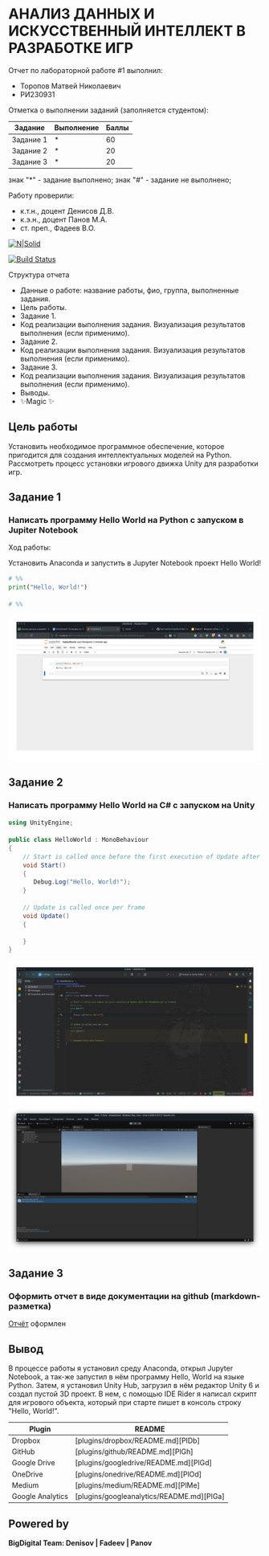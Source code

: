 # АНАЛИЗ ДАННЫХ И ИСКУССТВЕННЫЙ ИНТЕЛЛЕКТ В РАЗРАБОТКЕ ИГР

Отчет по лабораторной работе #1 выполнил:

- Торопов Матвей Николаевич
- РИ230931

Отметка о выполнении заданий (заполняется студентом):

| Задание | Выполнение | Баллы |
| ------ | ------ | ------ |
| Задание 1 | * | 60 |
| Задание 2 | * | 20 |
| Задание 3 | * | 20 |

знак "*" - задание выполнено; знак "#" - задание не выполнено;

Работу проверили:

- к.т.н., доцент Денисов Д.В.
- к.э.н., доцент Панов М.А.
- ст. преп., Фадеев В.О.

[![N|Solid](https://cldup.com/dTxpPi9lDf.thumb.png)](https://nodesource.com/products/nsolid)

[![Build Status](https://travis-ci.org/joemccann/dillinger.svg?branch=master)](https://travis-ci.org/joemccann/dillinger)

Структура отчета

- Данные о работе: название работы, фио, группа, выполненные задания.
- Цель работы.
- Задание 1.
- Код реализации выполнения задания. Визуализация результатов выполнения (если применимо).
- Задание 2.
- Код реализации выполнения задания. Визуализация результатов выполнения (если применимо).
- Задание 3.
- Код реализации выполнения задания. Визуализация результатов выполнения (если применимо).
- Выводы.
- ✨Magic ✨

## Цель работы

Установить необходимое программное обеспечение, которое пригодится для создания интеллектуальных моделей на Python. Рассмотреть процесс установки игрового движка Unity для разработки игр.

## Задание 1

### Написать программу Hello World на Python с запуском в Jupiter Notebook

Ход работы:

Установить Anaconda и запустить в Jupyter Notebook проект Hello World!

```py
# %%
print("Hello, World!")

# %%
```

![hello-world-anaconda-ipynb](hello-world-anaconda-ipynb.png)

## Задание 2

### Написать программу Hello World на C# с запуском на Unity

```cs
using UnityEngine;

public class HelloWorld : MonoBehaviour
{
    // Start is called once before the first execution of Update after the MonoBehaviour is created
    void Start()
    {
       Debug.Log("Hello, World!"); 
    }

    // Update is called once per frame
    void Update()
    {
        
    }
}
```

![hello-world-rider-project](hello-world-rider-project.png)
![hello-world-unity-scene](hello-world-unity-scene.png)

## Задание 3

### Оформить отчет в виде документации на github (markdown-разметка)

[Отчёт](https://github.com/Philainel/DA_in-GameDev-lab1) оформлен

## Вывод

В процессе работы я установил среду Anaconda, открыл Jupyter Notebook, а так-же запустил в нём программу Hello, World на языке Python. Затем, я установил Unity Hub, загрузил в нём редактор Unity 6 и создал пустой 3D проект. В нем, с помощью IDE Rider я написал скрипт для игрового объекта, который при старте пишет в консоль строку "Hello, World!".

| Plugin | README |
| ------ | ------ |
| Dropbox | [plugins/dropbox/README.md][PlDb] |
| GitHub | [plugins/github/README.md][PlGh] |
| Google Drive | [plugins/googledrive/README.md][PlGd] |
| OneDrive | [plugins/onedrive/README.md][PlOd] |
| Medium | [plugins/medium/README.md][PlMe] |
| Google Analytics | [plugins/googleanalytics/README.md][PlGa] |

## Powered by

**BigDigital Team: Denisov | Fadeev | Panov**
